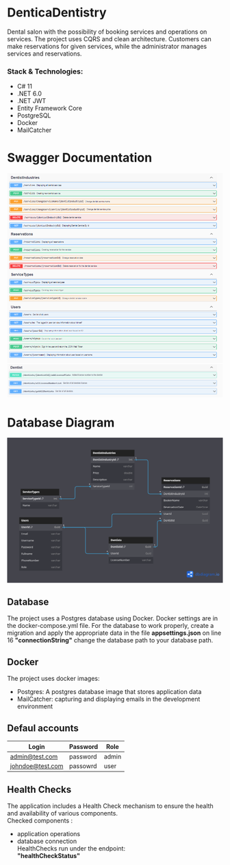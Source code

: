 # DenticaDentistry
Dental salon with the possibility of booking services and operations on services. The project uses CQRS and clean architecture. Customers can make reservations for given services, while the administrator manages services and reservations.

### Stack & Technologies:
- C# 11
- .NET 6.0
- .NET JWT
- Entity Framework Core
- PostgreSQL
- Docker
- MailCatcher

# Swagger Documentation
![](/git_images/swagger_documentation.png)
![](/git_images/swagger_documentation2.png)

# Database Diagram
![](/git_images/database_diagram.png)

## Database
The project uses a Postgres database using Docker. Docker settings are in the docker-compose.yml file.
For the database to work properly, create a migration and apply the appropriate data in the file <b>appsettings.json</b> on line 16 <b>"connectionString"</b> change the database path to your database path.

## Docker
The project uses docker images:
- Postgres: A postgres database image that stores application data
- MailCatcher: capturing and displaying emails in the development environment

## Defaul accounts
| Login                 | Password   | Role |
|-----------------------|------------|------|
| admin@test.com        | password   | admin|
| johndoe@test.com      | passowrd   | user |

## Health Checks
The application includes a Health Check mechanism to ensure the health and availability of various components.</br>
Checked components :
- application operations
- database connection</br>
HealthChecks run under the endpoint:</br>
<b>"healthCheckStatus"</b>




